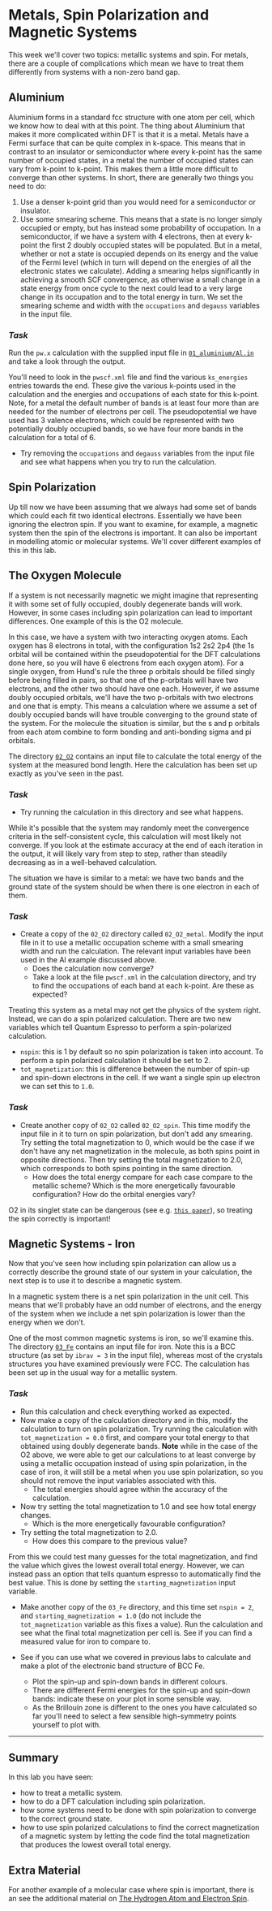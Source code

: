 Metals, Spin Polarization and Magnetic Systems
==============================================

This week we'll cover two topics: metallic systems and spin. For metals,
there are a couple of complications which mean we have to treat them
differently from systems with a non-zero band gap.

Aluminium
---------

Aluminium forms in a standard fcc structure with one atom per cell, which we
know how to deal with at this point. The thing about Aluminium that makes it
more complicated within DFT is that it is a metal. Metals have a Fermi surface
that can be quite complex in k-space. This means that in contrast to an
insulator or semiconductor where every k-point has the same number of occupied
states, in a metal the number of occupied states can vary from k-point to
k-point. This makes them a little more difficult to converge than other
systems. In short, there are generally two things you need to do:

1. Use a denser k-point grid than you would need for a semiconductor or
   insulator.
2. Use some smearing scheme. This means that a state is no longer simply
   occupied or empty, but has instead some probability of occupation. In a
   semiconductor, if we have a system with 4 electrons, then at every k-point
   the first 2 doubly occupied states will be populated. But in a metal,
   whether or not a state is occupied depends on its energy and the value of
   the Fermi level (which in turn will depend on the energies of all the
   electronic states we calculate). Adding a smearing helps significantly in
   achieving a smooth SCF convergence, as otherwise a small change in a state
   energy from once cycle to the next could lead to a very large change in its
   occupation and to the total energy in turn. We set the smearing scheme and
   width with the `occupations` and `degauss` variables in the input file.

### _Task_

Run the `pw.x` calculation with the supplied input file in
[`01_aluminium/Al.in`](01_aluminium/Al.in) and take a look through the output.

You'll need to look in the `pwscf.xml` file and find the various `ks_energies`
entries towards the end. These give the various k-points used in the
calculation and the energies and occupations of each state for this k-point.
Note, for a metal the default number of bands is at least four more than are
needed for the number of electrons per cell. The pseudopotential we have used
has 3 valence electrons, which could be represented with two potentially
doubly occupied bands, so we have four more bands in the calculation for a
total of 6.

- Try removing the `occupations` and `degauss` variables from the input file
  and see what happens when you try to run the calculation.


Spin Polarization
-----------------

Up till now we have been assuming that we always had some set of bands which
could each fit two identical electrons. Essentially we have been ignoring
the electron spin. If you want to examine, for example, a magnetic system
then the spin of the electrons is important. It can also be important
in modelling atomic or molecular systems. We'll cover different examples
of this in this lab. 


The Oxygen Molecule
-------------------

If a system is not necessarily magnetic we might imagine that representing 
it with some set of fully occupied, doubly degenerate bands will work. However,
in some cases including spin polarization can lead to important differences. One
example of this is the O2 molecule.

In this case, we have a system with two interacting oxygen atoms. Each oxygen
has 8 electrons in total, with the configuration 1s2 2s2 2p4 (the 1s orbital
will be contained within the pseudopotential for the DFT calculations done
here, so you will have 6 electrons from each oxygen atom). For a single
oxygen, from Hund's rule the three p orbitals should be filled singly before
being filled in pairs, so that one of the p-orbitals will have two electrons,
and the other two should have one each. However, if we assume doubly occupied
orbitals, we'll have the two p-orbitals with two electrons and one that is
empty. This means a calculation where we assume a set of doubly occupied bands
will have trouble converging to the ground state of the system. For the
molecule the situation is similar, but the s and p orbitals from each atom
combine to form bonding and anti-bonding sigma and pi orbitals.

The directory [`02_O2`](02_O2) contains an input file to calculate the total
energy of the system at the measured bond length. Here the calculation has
been set up exactly as you've seen in the past.

### _Task_

- Try running the calculation in this directory and see what happens.

While it's possible that the system may randomly meet the convergence
criteria in the self-consistent cycle, this calculation will most likely
not converge. If you look at the estimate accuracy at the end of each
iteration in the output, it will likely vary from step to step, rather than
steadily decreasing as in a well-behaved calculation.

The situation we have is similar to a metal: we have two bands and the ground
state of the system should be when there is one electron in each of them.

### _Task_

- Create a copy of the `02_O2` directory called `02_O2_metal`. Modify the
  input file in it to use a metallic occupation scheme with a small smearing
  width and run the calculation. The relevant input variables have been used
  in the Al example discussed above.
    - Does the calculation now converge?
    - Take a look at the file `pwscf.xml` in the calculation directory, and
      try to find the occupations of each band at each k-point. Are these as
      expected?

Treating this system as a metal may not get the physics of the system right.
Instead, we can do a spin polarized calculation. There are two new
variables which tell Quantum Espresso to perform a spin-polarized calculation.

- `nspin`: this is 1 by default so no spin polarization is taken into account.
  To perform a spin polarized calculation it should be set to 2.
- `tot_magnetization`: this is difference between the number of spin-up and
  spin-down electrons in the cell. If we want a single spin up electron
  we can set this to `1.0`.

### _Task_

- Create another copy of `02_O2` called `02_O2_spin`. This time modify the
  input file in it to turn on spin polarization, but don't add any smearing.
  Try setting the total magnetization to 0, which would be the case if we don't 
  have any net magnetization in the molecule, as both spins point in opposite
  directions. Then try setting the total magnetization to 2.0, which corresponds
  to both spins pointing in the same direction.
    - How does the total energy compare for each case compare to the metallic
      scheme? Which is the more energetically favourable configuration? How do
      the orbital energies vary?

O2 in its singlet state can be dangerous (see e.g. 
[`this paper`](https://www.sciencedirect.com/science/article/pii/S1383574211001189)),
so treating the spin correctly is important!


Magnetic Systems - Iron
-----------------------

Now that you've seen how including spin polarization can allow us a correctly
describe the ground state of our system in your calculation, the next step
is to use it to describe a magnetic system.

In a magnetic system there is a net spin polarization in the unit cell. This
means that we'll probably have an odd number of electrons, and the energy of
the system when we include a net spin polarization is lower than the energy
when we don't.

One of the most common magnetic systems is iron, so we'll examine this.
The directory [`03_Fe`](03_Fe) contains an input file for iron. Note this is
a BCC structure (as set by `ibrav = 3` in the input file), whereas most of the
crystals structures you have examined previously were FCC. The calculation
has been set up in the usual way for a metallic system.

### _Task_

- Run this calculation and check everything worked as expected.
- Now make a copy of the calculation directory and in this, modify the
  calculation to turn on spin polarization. Try running the calculation
  with `tot_magnetization = 0.0` first, and compare your total energy to that
  obtained using doubly degenerate bands. **Note** while in the case of the
  O2 above, we were able to get our calculations to at least converge by using
  a metallic occupation instead of using spin polarization, in the case of iron,
  it will still be a metal when you use spin polarization, so you should not
  remove the input variables associated with this.
    - The total energies should agree within the accuracy of the calculation.
- Now try setting the total magnetization to 1.0 and see how total energy
  changes.
    - Which is the more energetically favourable configuration?
- Try setting the total magnetization to 2.0.
    - How does this compare to the previous value?

From this we could test many guesses for the total magnetization, and find
the value which gives the lowest overall total energy. However, we can instead
pass an option that tells quantum espresso to automatically find the best
value. This is done by setting the `starting_magnetization` input variable.

- Make another copy of the `03_Fe` directory, and this time set `nspin = 2`,
  and `starting_magnetization = 1.0` (do not include the `tot_magnetization`
  variable as this fixes a value). Run the calculation and see what the final
  total magnetization per cell is. See if you can find a measured value for
  iron to compare to.

- See if you can use what we covered in previous labs to calculate and make a
  plot of the electronic band structure of BCC Fe.
    - Plot the spin-up and spin-down bands in different colours.
    - There are different Fermi energies for the spin-up and spin-down bands:
      indicate these on your plot in some sensible way.
    - As the Brillouin zone is different to the ones you have calculated so
      far you'll need to select a few sensible high-symmetry points yourself
      to plot with.

------------------------------------------------------------------------------

Summary
-------

In this lab you have seen:

- how to treat a metallic system.
- how to do a DFT calculation including spin polarization.
- how some systems need to be done with spin polarization to converge to
  the correct ground state.
- how to use spin polarized calculations to find the correct magnetization of
  a magnetic system by letting the code find the total magnetization that
  produces the lowest overall total energy.


Extra Material
--------------

For another example of a molecular case where spin is important, there is an see
the additional material on [The Hydrogen Atom and Electron
Spin](../extras/labs/hydrogen_atom/readme.md).



